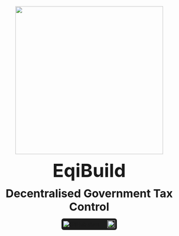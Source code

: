 <p align="center">
<br />
    <img src="https://static.wikia.nocookie.net/silly-cat/images/f/f7/Apple_Cat.jpg/revision/latest/smart/width/250/height/250?cb=20240116165838" width="400" alt=""/>
<br />
</p>
<p align="center"><strong style="font-size: 50px;">EqiBuild</strong></p>
<p align="center"><strong style="font-size: 30px;">Decentralised Government Tax Control</strong></p>
<p align="center" style="display: flex; justify-content: center; align-items: center;">
    <span style="display: inline-flex; align-items: center; background-color: #1c1c1c; padding: 5px; border-radius: 6px;">
        <img src="https://img.shields.io/github/stars/jjjutla/melodot?style=social" alt="GitHub stars"/>
        <span style="margin: 0 10px; color: white; font-size: 14px;"></span>
        <a href="https://www.easya.io/">
            <img src="https://github.com/user-attachments/assets/09cfc307-f04f-4225-8c3b-bc96c47583a6" alt="EasyA" style="height: 21px;"/>
        </a>
    </span>
</p>
